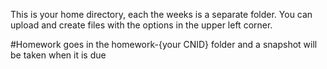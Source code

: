 This is your home directory, each the weeks is a separate folder. You can upload and create files with the options in the upper left corner.

#Homework goes in the homework-{your CNID} folder and a snapshot will be taken when it is due
